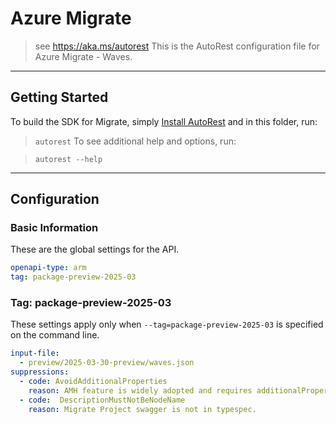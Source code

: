 # Azure Migrate

> see https://aka.ms/autorest
This is the AutoRest configuration file for Azure Migrate - Waves.

---

## Getting Started

To build the SDK for Migrate, simply [Install AutoRest](https://aka.ms/autorest/install) and in this folder, run:

> `autorest`
To see additional help and options, run:

> `autorest --help`
---

## Configuration

### Basic Information

These are the global settings for the API.

``` yaml
openapi-type: arm
tag: package-preview-2025-03
```
### Tag: package-preview-2025-03
These settings apply only when `--tag=package-preview-2025-03` is specified on the command line.

```yaml $(tag) == 'package-preview-2025-03'
input-file:
  - preview/2025-03-30-preview/waves.json
suppressions:
  - code: AvoidAdditionalProperties
    reason: AMH feature is widely adopted and requires additionalProperties for these swagger properties.
  - code:  DescriptionMustNotBeNodeName
    reason: Migrate Project swagger is not in typespec.
```
